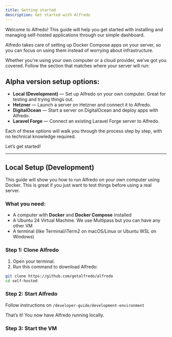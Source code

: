 ```yaml
---
title: Getting started
description: Get started with Alfredo
---
```


Welcome to Alfredo! This guide will help you get started with installing and managing self-hosted applications through our simple dashboard.

Alfredo takes care of setting up Docker Compose apps on your server, so you can focus on using them instead of worrying about infrastructure.

Whether you're using your own computer or a cloud provider, we’ve got you covered. Follow the section that matches where your server will run:

## Alpha version setup options:

- **Local (Development)** — Set up Alfredo on your own computer. Great for testing and trying things out.
- **Hetzner** — Launch a server on Hetzner and connect it to Alfredo.
- **DigitalOcean** — Start a server on DigitalOcean and deploy apps with Alfredo.
- **Laravel Forge** — Connect an existing Laravel Forge server to Alfredo.

Each of these options will walk you through the process step by step, with no technical knowledge required.

Let’s get started!

---

## Local Setup (Development)

This guide will show you how to run Alfredo on your own computer using Docker. This is great if you just want to test things before using a real server.

### What you need:

- A computer with **Docker** and **Docker Compose** installed
- A Ubuntu 24 Virtual Machine. We use Multipass but you can have any other VM
- A terminal (like Terminal/iTerm2 on macOS/Linux or Ubuntu WSL on Windows)

### Step 1: Clone Alfredo

1. Open your terminal.
2. Run this command to download Alfredo:

```bash
git clone https://github.com/getalfredo/alfredo
cd self-hosted
```

### Step 2: Start Alfredo

Follow instructions on `/developer-guide/development-environment`

That’s it! You now have Alfredo running locally.

### Step 3: Start the VM
```

```
